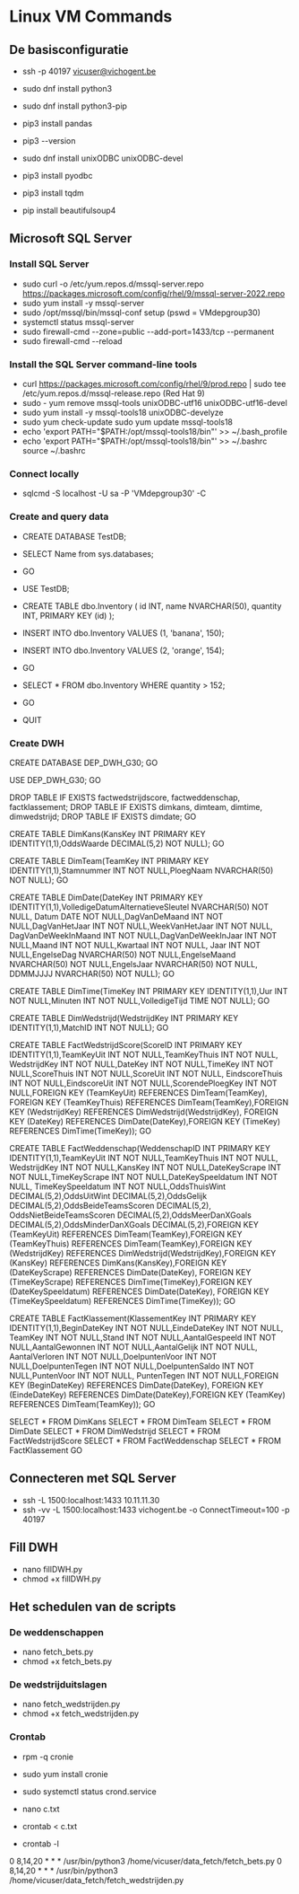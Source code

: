 # Linux VM Commands

## De basisconfiguratie

- ssh -p 40197 vicuser@vichogent.be

- sudo dnf install python3
- sudo dnf install python3-pip
- pip3 install pandas
- pip3 --version
- sudo dnf install unixODBC unixODBC-devel
- pip3 install pyodbc
- pip3 install tqdm
- pip install beautifulsoup4

## Microsoft SQL Server

### Install SQL Server
- sudo curl -o /etc/yum.repos.d/mssql-server.repo https://packages.microsoft.com/config/rhel/9/mssql-server-2022.repo
- sudo yum install -y mssql-server
- sudo /opt/mssql/bin/mssql-conf setup (pswd = VMdepgroup30)
- systemctl status mssql-server
- sudo firewall-cmd --zone=public --add-port=1433/tcp --permanent
- sudo firewall-cmd --reload

### Install the SQL Server command-line tools
- curl https://packages.microsoft.com/config/rhel/9/prod.repo | sudo tee /etc/yum.repos.d/mssql-release.repo (Red Hat 9)
- sudo - yum remove mssql-tools unixODBC-utf16 unixODBC-utf16-devel
- sudo yum install -y mssql-tools18 unixODBC-develyze
- sudo yum check-update sudo yum update mssql-tools18
- echo 'export PATH="$PATH:/opt/mssql-tools18/bin"' >> ~/.bash_profile
- echo 'export PATH="$PATH:/opt/mssql-tools18/bin"' >> ~/.bashrc source ~/.bashrc

### Connect locally
- sqlcmd -S localhost -U sa -P 'VMdepgroup30' -C

### Create and query data
- CREATE DATABASE TestDB;
- SELECT Name from sys.databases;
- GO

- USE TestDB;
- CREATE TABLE dbo.Inventory ( id INT, name NVARCHAR(50), quantity INT, PRIMARY KEY (id) );
- INSERT INTO dbo.Inventory VALUES (1, 'banana', 150);
- INSERT INTO dbo.Inventory VALUES (2, 'orange', 154);
- GO

- SELECT * FROM dbo.Inventory WHERE quantity > 152;
- GO

- QUIT

### Create DWH
CREATE DATABASE DEP_DWH_G30;
GO

USE DEP_DWH_G30;
GO

DROP TABLE IF EXISTS factwedstrijdscore, factweddenschap, factklassement;
DROP TABLE IF EXISTS dimkans, dimteam, dimtime, dimwedstrijd;
DROP TABLE IF EXISTS dimdate;
GO

CREATE TABLE DimKans(KansKey INT PRIMARY KEY IDENTITY(1,1),OddsWaarde DECIMAL(5,2) NOT NULL);
GO

CREATE TABLE DimTeam(TeamKey INT PRIMARY KEY IDENTITY(1,1),Stamnummer INT NOT NULL,PloegNaam NVARCHAR(50) NOT NULL);
GO

CREATE TABLE DimDate(DateKey INT PRIMARY KEY IDENTITY(1,1),VolledigeDatumAlternatieveSleutel NVARCHAR(50) NOT NULL,
Datum DATE NOT NULL,DagVanDeMaand INT NOT NULL,DagVanHetJaar INT NOT NULL,WeekVanHetJaar INT NOT NULL,
DagVanDeWeekInMaand INT NOT NULL,DagVanDeWeekInJaar INT NOT NULL,Maand INT NOT NULL,Kwartaal INT NOT NULL,
Jaar INT NOT NULL,EngelseDag NVARCHAR(50) NOT NULL,EngelseMaand NVARCHAR(50) NOT NULL,EngelsJaar NVARCHAR(50) NOT NULL,
DDMMJJJJ NVARCHAR(50) NOT NULL);
GO

CREATE TABLE DimTime(TimeKey INT PRIMARY KEY IDENTITY(1,1),Uur INT NOT NULL,Minuten INT NOT NULL,VolledigeTijd TIME NOT NULL);
GO

CREATE TABLE DimWedstrijd(WedstrijdKey INT PRIMARY KEY IDENTITY(1,1),MatchID INT NOT NULL);
GO

CREATE TABLE FactWedstrijdScore(ScoreID INT PRIMARY KEY IDENTITY(1,1),TeamKeyUit INT NOT NULL,TeamKeyThuis INT NOT NULL,
WedstrijdKey INT NOT NULL,DateKey INT NOT NULL,TimeKey INT NOT NULL,ScoreThuis INT NOT NULL,ScoreUit INT NOT NULL,
EindscoreThuis INT NOT NULL,EindscoreUit INT NOT NULL,ScorendePloegKey INT NOT NULL,FOREIGN KEY (TeamKeyUit) REFERENCES DimTeam(TeamKey),
FOREIGN KEY (TeamKeyThuis) REFERENCES DimTeam(TeamKey),FOREIGN KEY (WedstrijdKey) REFERENCES DimWedstrijd(WedstrijdKey),
FOREIGN KEY (DateKey) REFERENCES DimDate(DateKey),FOREIGN KEY (TimeKey) REFERENCES DimTime(TimeKey));
GO

CREATE TABLE FactWeddenschap(WeddenschapID INT PRIMARY KEY IDENTITY(1,1),TeamKeyUit INT NOT NULL,TeamKeyThuis INT NOT NULL,
WedstrijdKey INT NOT NULL,KansKey INT NOT NULL,DateKeyScrape INT NOT NULL,TimeKeyScrape INT NOT NULL,DateKeySpeeldatum INT NOT NULL,
TimeKeySpeeldatum INT NOT NULL,OddsThuisWint DECIMAL(5,2),OddsUitWint DECIMAL(5,2),OddsGelijk DECIMAL(5,2),OddsBeideTeamsScoren DECIMAL(5,2),
OddsNietBeideTeamsScoren DECIMAL(5,2),OddsMeerDanXGoals DECIMAL(5,2),OddsMinderDanXGoals DECIMAL(5,2),FOREIGN KEY (TeamKeyUit) REFERENCES DimTeam(TeamKey),FOREIGN KEY (TeamKeyThuis) REFERENCES DimTeam(TeamKey),FOREIGN KEY (WedstrijdKey) REFERENCES DimWedstrijd(WedstrijdKey),FOREIGN KEY (KansKey) REFERENCES DimKans(KansKey),FOREIGN KEY (DateKeyScrape) REFERENCES DimDate(DateKey),
FOREIGN KEY (TimeKeyScrape) REFERENCES DimTime(TimeKey),FOREIGN KEY (DateKeySpeeldatum) REFERENCES DimDate(DateKey),
FOREIGN KEY (TimeKeySpeeldatum) REFERENCES DimTime(TimeKey));
GO

CREATE TABLE FactKlassement(KlassementKey INT PRIMARY KEY IDENTITY(1,1),BeginDateKey INT NOT NULL,EindeDateKey INT NOT NULL,
TeamKey INT NOT NULL,Stand INT NOT NULL,AantalGespeeld INT NOT NULL,AantalGewonnen INT NOT NULL,AantalGelijk INT NOT NULL,
AantalVerloren INT NOT NULL,DoelpuntenVoor INT NOT NULL,DoelpuntenTegen INT NOT NULL,DoelpuntenSaldo INT NOT NULL,PuntenVoor INT NOT NULL,
PuntenTegen INT NOT NULL,FOREIGN KEY (BeginDateKey) REFERENCES DimDate(DateKey),
FOREIGN KEY (EindeDateKey) REFERENCES DimDate(DateKey),FOREIGN KEY (TeamKey) REFERENCES DimTeam(TeamKey));
GO

SELECT * FROM DimKans
SELECT * FROM DimTeam
SELECT * FROM DimDate
SELECT * FROM DimWedstrijd
SELECT * FROM FactWedstrijdScore
SELECT * FROM FactWeddenschap
SELECT * FROM FactKlassement
GO

## Connecteren met SQL Server

- ssh -L 1500:localhost:1433 10.11.11.30
- ssh -vv -L 1500:localhost:1433 vichogent.be -o ConnectTimeout=100 -p 40197

## Fill DWH
- nano fillDWH.py
- chmod +x fillDWH.py

## Het schedulen van de scripts

### De weddenschappen
- nano fetch_bets.py
- chmod +x fetch_bets.py

### De wedstrijduitslagen
- nano fetch_wedstrijden.py
- chmod +x fetch_wedstrijden.py

### Crontab
- rpm -q cronie
- sudo yum install cronie
- sudo systemctl status crond.service

- nano c.txt
- crontab < c.txt
- crontab -l

0 8,14,20 * * * /usr/bin/python3 /home/vicuser/data_fetch/fetch_bets.py
0 8,14,20 * * * /usr/bin/python3 /home/vicuser/data_fetch/fetch_wedstrijden.py

